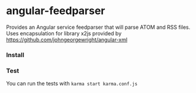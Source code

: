 angular-feedparser
==================
Provides an Angular service feedparser that will parse ATOM and RSS files.
Uses encapsulation for library x2js provided by https://github.com/johngeorgewright/angular-xml

### Install

### Test

You can run the tests with
`karma start karma.conf.js`